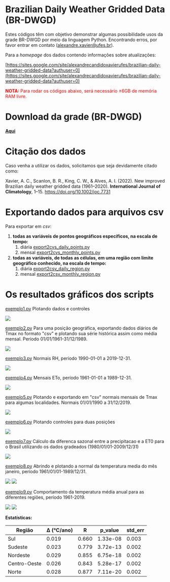 # Brazilian Daily  Weather Gridded  Data (BR-DWGD)
Estes códigos têm com objetivo demonstrar algumas possibilidade usos da grade
BR-DWGD por meio da linguagem Python. Encontrando erros, por favor entrar em contato (alexandre.xavier@ufes.br).

Para a *homepage* dos dados contendo informações sobre atualizações:

[https://sites.google.com/site/alexandrecandidoxavierufes/brazilian-daily-weather-gridded-data?authuser=0](https://sites.google.com/site/alexandrecandidoxavierufes/brazilian-daily-weather-gridded-data?authuser=0)

<p><strong><span style="color: #ff0000;">NOTA: 
</span></strong><span style="color: #ff0000;">Para rodar os códigos abaixo, será necessário &plusmn;6GB de memória
RAM livre.</span></p>

# Download da grade (BR-DWGD)
[**Aqui**](https://drive.google.com/drive/folders/11-qnvwojirAtaQxSE03N0_SUrbcsz44N)

# Citação dos dados
Caso venha a utilizar os dados, solicitamos que seja devidamente citado como:

Xavier, A. C., Scanlon, B. R., King, C. W., & Alves, A. I. (2022). New improved Brazilian daily weather gridded data
(1961–2020). **International Journal of Climatology**, 1–15. https://doi.org/10.1002/joc.7731

# Exportando dados para arquivos csv

Para exportar em *csv*:

1. **todas as variáveis de pontos geográficos específicos, na escala de tempo:**
   1. diária [export2cvs_daily_points.py](https://github.com/AlexandreCandidoXavier/BR-DWGD/blob/main/exemplos/export2cvs_daily_points.py)
   2. mensal [export2cvs_monthly_points.py](https://github.com/AlexandreCandidoXavier/BR-DWGD/blob/main/exemplos/export2cvs_monthly_points.py)
2. **todas as variáveis, de todas as células, em uma região com limite geográfico conhecido, na escala de tempo:**
   1. diária [export2csv_daily_region.py](https://github.com/AlexandreCandidoXavier/BR-DWGD/blob/main/exemplos/export2csv_daily_region.py)
   2. mensal [export2csv_monthly_region.py](https://github.com/AlexandreCandidoXavier/BR-DWGD/blob/main/exemplos/export2csv_monthly_region.py)

# Os resultados gráficos dos scripts

[exemplo1.py](https://github.com/AlexandreCandidoXavier/BR-DWGD/blob/main/exemplos/exemplo1.py) Plotando dados e controles

![](https://github.com/AlexandreCandidoXavier/BR-DWGD/blob/main/exemplos/imagens/resultado_exemplo1.jpeg)

[exemplo2.py](https://github.com/AlexandreCandidoXavier/BR-DWGD/blob/main/exemplos/exemplo2.py) Para uma posição geográfica, exportando dados diários de Tmax no formato "csv" e plotando sua série histórica assim como média mensal. Período 01/01/1961-31/12/1989.

![](https://github.com/AlexandreCandidoXavier/BR-DWGD/blob/main/exemplos/imagens/resultado_exemplo2.jpeg)

[exemplo3.py](https://github.com/AlexandreCandidoXavier/BR-DWGD/blob/main/exemplos/exemplo3.py) Normais RH, período 1990-01-01 a 2019-12-31.

![](https://github.com/AlexandreCandidoXavier/BR-DWGD/blob/main/exemplos/imagens/resultado_exemplo3.jpeg)

[exemplo4.py](https://github.com/AlexandreCandidoXavier/BR-DWGD/blob/main/exemplos/exemplo4.py) Mensais ETo, período 1961-01-01 a 1989-12-31.

![](https://github.com/AlexandreCandidoXavier/BR-DWGD/blob/main/exemplos/imagens/resultado_exemplo4.jpeg)

[exemplo5.py](https://github.com/AlexandreCandidoXavier/BR-DWGD/blob/main/exemplos/exemplo5.py) Plotando e exportando em "csv" normais mensais de Tmax para 
algumas localidades. Normais 01/01/1990 a 31/12/2019.

![](https://github.com/AlexandreCandidoXavier/BR-DWGD/blob/main/exemplos/imagens/resultado_exemplo5.jpeg)

[exemplo6.py](https://github.com/AlexandreCandidoXavier/BR-DWGD/blob/main/exemplos/exemplo6.py) Plotando controles para duas posições

![](https://github.com/AlexandreCandidoXavier/BR-DWGD/blob/main/exemplos/imagens/resultado_exemplo6.jpeg)

[exemplo7.py](https://github.com/AlexandreCandidoXavier/BR-DWGD/blob/main/exemplos/exemplo7.py) Cálculo da diferenca sazonal entre a precipitacao e a 
ET0 para o Brasil utilizando os dados gradeados (1980/01/01-2009/12/31)

![](https://github.com/AlexandreCandidoXavier/BR-DWGD/blob/main/exemplos/imagens/resultado_exemplo7.jpeg)

[exemplo8.py](https://github.com/AlexandreCandidoXavier/BR-DWGD/blob/main/exemplos/exemplo8.py) Abrindo e plotando a normal da temperatura media do mês janeiro, período 1961/01/01-1989/12/31.

![](https://github.com/AlexandreCandidoXavier/BR-DWGD/blob/main/exemplos/imagens/resultado_exemplo8_1.jpeg)
![](https://github.com/AlexandreCandidoXavier/BR-DWGD/blob/main/exemplos/imagens/resultado_exemplo8_2.jpeg)


[exemplo9.py](https://github.com/AlexandreCandidoXavier/BR-DWGD/blob/main/exemplos/exemplo9.py) Comportamento da temperatura média anual para as diferentes regiões, período 1961-2019.

![](https://github.com/AlexandreCandidoXavier/BR-DWGD/blob/main/exemplos/imagens/resultado_exemplo9_1.jpeg)
![](https://github.com/AlexandreCandidoXavier/BR-DWGD/blob/main/exemplos/imagens/resultado_exemplo9_2.jpeg)

**Estatísticas:** 

|Região      |<html>&Delta; (&#8451;/ano)</html>|R           |p_value     |std_err     |
|------------|------------|------------|------------|------------|
|Sul         |0.019       |0.660       |1.33e-08    |0.003       |
|Sudeste     |0.023       |0.779       |3.72e-13    |0.002       |
|Nordeste    |0.029       |0.855       |6.75e-18    |0.002       |
|Centro-Oeste|0.026       |0.843       |5.28e-17    |0.002       |
|Norte       |0.028       |0.877       |7.11e-20    |0.002       |

